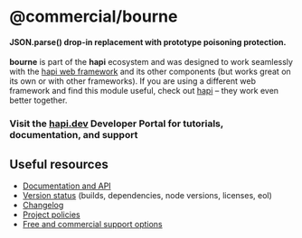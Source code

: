 # @commercial/bourne

#### JSON.parse() drop-in replacement with prototype poisoning protection.

**bourne** is part of the **hapi** ecosystem and was designed to work seamlessly with the [hapi web framework](https://hapi.dev) and its other components (but works great on its own or with other frameworks). If you are using a different web framework and find this module useful, check out [hapi](https://hapi.dev) – they work even better together.

### Visit the [hapi.dev](https://hapi.dev) Developer Portal for tutorials, documentation, and support

## Useful resources

- [Documentation and API](https://hapi.dev/family/bourne/)
- [Version status](https://hapi.dev/resources/status/#bourne) (builds, dependencies, node versions, licenses, eol)
- [Changelog](https://hapi.dev/family/bourne/changelog/)
- [Project policies](https://hapi.dev/policies/)
- [Free and commercial support options](https://hapi.dev/support/)
